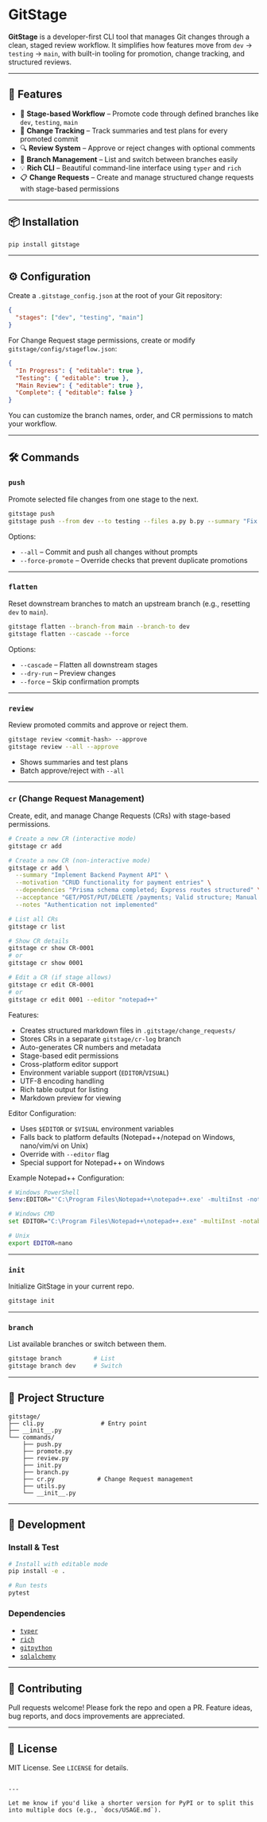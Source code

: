 # GitStage

**GitStage** is a developer-first CLI tool that manages Git changes through a clean, staged review workflow. It simplifies how features move from `dev` → `testing` → `main`, with built-in tooling for promotion, change tracking, and structured reviews.

---

## 🚀 Features

- 🧱 **Stage-based Workflow** – Promote code through defined branches like `dev`, `testing`, `main`
- 📝 **Change Tracking** – Track summaries and test plans for every promoted commit
- 🔍 **Review System** – Approve or reject changes with optional comments
- 🌿 **Branch Management** – List and switch between branches easily
- 💡 **Rich CLI** – Beautiful command-line interface using `typer` and `rich`
- 📋 **Change Requests** – Create and manage structured change requests with stage-based permissions

---

## 📦 Installation

```bash
pip install gitstage
```

---

## ⚙️ Configuration

Create a `.gitstage_config.json` at the root of your Git repository:

```json
{
  "stages": ["dev", "testing", "main"]
}
```

For Change Request stage permissions, create or modify `gitstage/config/stageflow.json`:

```json
{
  "In Progress": { "editable": true },
  "Testing": { "editable": true },
  "Main Review": { "editable": true },
  "Complete": { "editable": false }
}
```

You can customize the branch names, order, and CR permissions to match your workflow.

---

## 🛠️ Commands

### `push`

Promote selected file changes from one stage to the next.

```bash
gitstage push
gitstage push --from dev --to testing --files a.py b.py --summary "Fix auth bug" --test-plan "Passed unit tests"
```

Options:

* `--all` – Commit and push all changes without prompts
* `--force-promote` – Override checks that prevent duplicate promotions

---

### `flatten`

Reset downstream branches to match an upstream branch (e.g., resetting `dev` to `main`).

```bash
gitstage flatten --branch-from main --branch-to dev
gitstage flatten --cascade --force
```

Options:

* `--cascade` – Flatten all downstream stages
* `--dry-run` – Preview changes
* `--force` – Skip confirmation prompts

---

### `review`

Review promoted commits and approve or reject them.

```bash
gitstage review <commit-hash> --approve
gitstage review --all --approve
```

* Shows summaries and test plans
* Batch approve/reject with `--all`

---

### `cr` (Change Request Management)

Create, edit, and manage Change Requests (CRs) with stage-based permissions.

```bash
# Create a new CR (interactive mode)
gitstage cr add

# Create a new CR (non-interactive mode)
gitstage cr add \
  --summary "Implement Backend Payment API" \
  --motivation "CRUD functionality for payment entries" \
  --dependencies "Prisma schema completed; Express routes structured" \
  --acceptance "GET/POST/PUT/DELETE /payments; Valid structure; Manual tests" \
  --notes "Authentication not implemented"

# List all CRs
gitstage cr list

# Show CR details
gitstage cr show CR-0001
# or
gitstage cr show 0001

# Edit a CR (if stage allows)
gitstage cr edit CR-0001
# or
gitstage cr edit 0001 --editor "notepad++"
```

Features:
* Creates structured markdown files in `.gitstage/change_requests/`
* Stores CRs in a separate `gitstage/cr-log` branch
* Auto-generates CR numbers and metadata
* Stage-based edit permissions
* Cross-platform editor support
* Environment variable support (`EDITOR`/`VISUAL`)
* UTF-8 encoding handling
* Rich table output for listing
* Markdown preview for viewing

Editor Configuration:
* Uses `$EDITOR` or `$VISUAL` environment variables
* Falls back to platform defaults (Notepad++/notepad on Windows, nano/vim/vi on Unix)
* Override with `--editor` flag
* Special support for Notepad++ on Windows

Example Notepad++ Configuration:
```bash
# Windows PowerShell
$env:EDITOR="'C:\Program Files\Notepad++\notepad++.exe' -multiInst -notabbar -nosession -noPlugin -notepadStyleCmdline"

# Windows CMD
set EDITOR="C:\Program Files\Notepad++\notepad++.exe" -multiInst -notabbar -nosession -noPlugin -notepadStyleCmdline

# Unix
export EDITOR=nano
```

---

### `init`

Initialize GitStage in your current repo.

```bash
gitstage init
```

---

### `branch`

List available branches or switch between them.

```bash
gitstage branch         # List
gitstage branch dev     # Switch
```

---

## 🧱 Project Structure

```
gitstage/
├── cli.py                # Entry point
├── __init__.py
└── commands/
    ├── push.py
    ├── promote.py
    ├── review.py
    ├── init.py
    ├── branch.py
    ├── cr.py            # Change Request management
    ├── utils.py
    └── __init__.py
```

---

## 🧪 Development

### Install & Test

```bash
# Install with editable mode
pip install -e .

# Run tests
pytest
```

### Dependencies

* [`typer`](https://typer.tiangolo.com/)
* [`rich`](https://rich.readthedocs.io/)
* [`gitpython`](https://gitpython.readthedocs.io/)
* [`sqlalchemy`](https://www.sqlalchemy.org/)

---

## 🤝 Contributing

Pull requests welcome! Please fork the repo and open a PR. Feature ideas, bug reports, and docs improvements are appreciated.

---

## 📄 License

MIT License. See `LICENSE` for details.

```

---

Let me know if you'd like a shorter version for PyPI or to split this into multiple docs (e.g., `docs/USAGE.md`).
```
